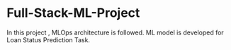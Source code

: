 # Full-Stack-ML-Project
In this project , MLOps architecture is followed. ML model is developed for Loan Status Prediction Task.
